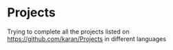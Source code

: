 # Projects
Trying to complete all the projects listed on https://github.com/karan/Projects in different languages
